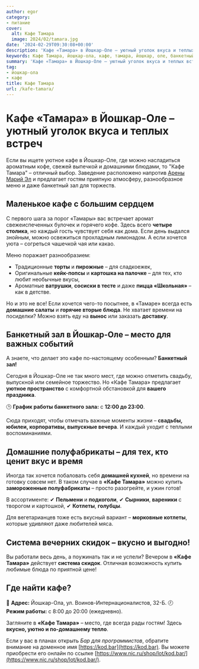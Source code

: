 ```yaml
---
author: egor
category:
- питание
cover:
  alt: Кафе Тамара
  image: 2024/02/tamara.jpg
date: '2024-02-29T09:30:08+00:00'
description: 'Кафе «Тамара» в Йошкар-Оле – уютный уголок вкуса и теплых встреч Если вы ищете уютное кафе в Йошкар-Оле, где можно насладиться ароматным кофе, свежей...'
keywords: Кафе Тамара, йошкар-ола, кафе, тамара, йошкар, оле, банкетный, зал, хочется, уютное, кофе, предлагает, гостям, меню, каждый, день, тех
summary: 'Кафе «Тамара» в Йошкар-Оле – уютный уголок вкуса и теплых встреч Если вы ищете уютное кафе в Йошкар-Оле, где можно насладиться ароматным кофе, свежей...'
tag:
- йошкар-ола
- кафе
title: Кафе Тамара
url: /kafe-tamara/
---
```


# **Кафе «Тамара» в Йошкар-Оле – уютный уголок вкуса и теплых встреч**

Если вы ищете уютное кафе в Йошкар-Оле, где можно насладиться ароматным кофе, свежей выпечкой и домашними блюдами, то "Кафе Тамара" – отличный выбор. Заведение расположено напротив [Арены Марий Эл](/arena-marij-el/) и предлагает гостям приятную атмосферу, разнообразное меню и даже банкетный зал для торжеств.

## **Маленькое кафе с большим сердцем**

С первого шага за порог «Тамары» вас встречает аромат свежеиспеченных булочек и горячего кофе. Здесь всего **четыре столика**, но каждый гость чувствует себя как дома. Если день выдался знойным, можно освежиться прохладным лимонадом. А если хочется уюта – согреться чашечкой чая или какао.

Меню поражает разнообразием:

- Традиционные **торты** и **пирожные** – для сладкоежек,
- Оригинальные **кейк-попсы** и **картошка на палочке** – для тех, кто любит необычные вкусы,
- Ароматные **ватрушки**, **сосиски в тесте** и даже **пицца «Школьная»** – как в детстве.

Но и это не все! Если хочется чего-то посытнее, в «Тамаре» всегда есть **домашние салаты** и **горячие вторые блюда**. Не хватает времени на посиделки? Можно взять еду на **вынос** или заказать **доставку**.

## **Банкетный зал в Йошкар-Оле – место для важных событий**

А знаете, что делает это кафе по-настоящему особенным? **Банкетный зал!**

Сегодня в Йошкар-Оле не так много мест, где можно отметить свадьбу, выпускной или семейное торжество. Но «Кафе Тамара» предлагает **уютное пространство** с комфортной обстановкой для **вашего праздника**.

🕒 **График работы банкетного зала:** с **12:00 до 23:00**.

Сюда приходят, чтобы отмечать важные моменты жизни – **свадьбы, юбилеи, корпоративы, выпускные вечера**. И каждый уходит с теплыми воспоминаниями.

## **Домашние полуфабрикаты – для тех, кто ценит вкус и время**

Иногда так хочется побаловать себя **домашней кухней**, но времени на готовку совсем нет. В таком случае в **«Кафе Тамара»** можно купить **замороженные полуфабрикаты** – просто разогрейте, и ужин готов!

В ассортименте:
✔ **Пельмени** и **подкоголи**,
✔ **Сырники**, **вареники** с творогом и картошкой,
✔ **Котлеты**, **голубцы**.

Для вегетарианцев тоже есть вкусный вариант – **морковные котлеты**, которые удивляют даже любителей мяса.

## **Система вечерних скидок – вкусно и выгодно!**

Вы работали весь день, а поужинать так и не успели? Вечером в **«Кафе Тамара»** действует **система скидок**. Отличная возможность купить любимые блюда по приятной цене!

## **Где найти кафе?**

📍 **Адрес:** Йошкар-Ола, ул. Воинов-Интернационалистов, 32-Б.
🕗 **Режим работы:** с 8:00 до 20:00 (ежедневно).

Загляните в **«Кафе Тамара»** – место, где всегда рады гостям! Здесь **вкусно, уютно и по-домашнему тепло**.

Если у вас в планах открыть _Бар для программистов_, обратите внимание на доменное имя [https://kod.bar](https://kod.bar). Вы можете приобрести его онлайн по ссылке [https://www.nic.ru/shop/lot/kod.bar/](https://www.nic.ru/shop/lot/kod.bar/).